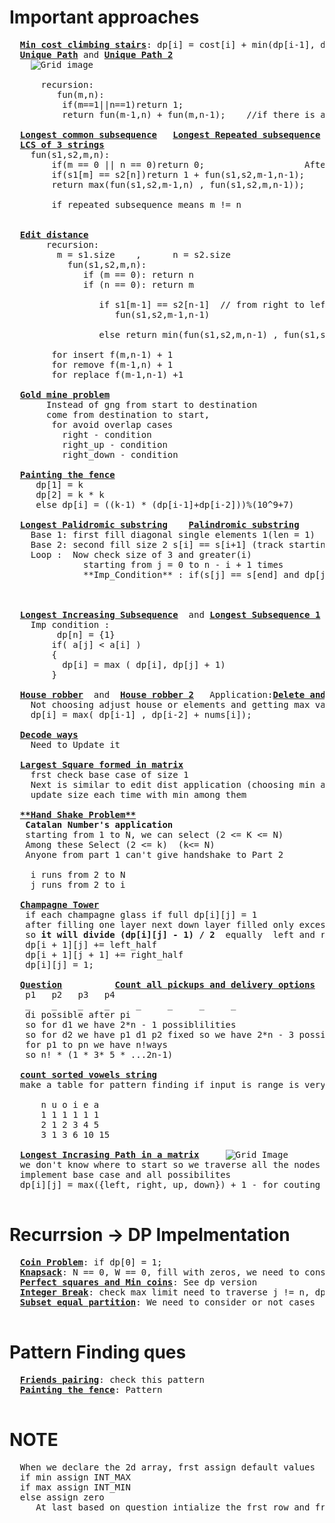 # Important approaches
  <pre>
  <b><a href="https://github.com/teja963/Advanced-DSA/blob/master/Dynamic_programming/6_min_cost_climbing_stairs.cpp">Min cost climbing stairs</a></b>: dp[i] = cost[i] + min(dp[i-1], dp[i-2])
  <b><a href="https://github.com/teja963/DSA_All_Models/blob/master/Dynamic_programming/12.%20Unique%20path.cpp">Unique Path</a></b> and <b><a href="https://github.com/teja963/DSA_All_Models/blob/master/Dynamic_programming/12_1.%20Unique%20Path%202.cpp">Unique Path 2</a></b>
    <img alt="Grid image" src="https://github.com/teja963/DSA_All_Models/blob/master/Dynamic_programming/images/robot2.jpg">
      
      recursion:
         fun(m,n):
          if(m==1||n==1)return 1;
          return fun(m-1,n) + fun(m,n-1);    //if there is a obstacle fill 0 instead of this 
   
  <b><a href="https://github.com/teja963/DSA-and-MYSQL/blob/master/Dynamic_programming/17.%20Longest%20Common%20Subsequence.cpp">Longest common subsequence</a></b>   <b><a href="https://github.com/teja963/Advanced-DSA/blob/master/Dynamic_programming/19.%20Longest%20Repeated%20Subsequence.cpp">Longest Repeated subsequence</a></b>                                           Application:<b><a href="https://github.com/teja963/DSA-and-MYSQL/blob/master/Dynamic_programming/28.%20Delete%20operations%20for%202%20string.cpp">Delete operations for 2 string</a></b>       <b><a href="https://github.com/teja963/Advanced-DSA/blob/master/Dynamic_programming/32.%20Form%20Palindrome.cpp">Form Palindrome</a></b>
  <b><a href="https://github.com/teja963/Advanced-DSA/blob/master/Dynamic_programming/21.%20LCS%20of%20three%20strings.cpp">LCS of 3 strings</a></b>	
  	fun(s1,s2,m,n):
  		if(m == 0 || n == 0)return 0;					After finding length of common subsequene                               first half anf second half are equal rgt
  		if(s1[m] == s2[n])return 1 + fun(s1,s2,m-1,n-1);		s1.size() + s2.size() - 2*dp[ s1.size ][ s2.size ]                      string = "teja" , ans_string = "tejaajet" 
  		return max(fun(s1,s2,m-1,n) , fun(s1,s2,m,n-1));                                                                                        if we observer carefully ans_string_frst_half = "teja", ans_string_second_half = "ajet", which is reverse of string
  		
  		if repeated subsequence means m != n                                                                                                                                        so ans = n - dp[n][n], where n is size of given string 

              
  <b><a href="https://github.com/teja963/DSA-and-MYSQL/blob/master/Dynamic_programming/14.%20Edit%20Distance.cpp">Edit distance</a></b>
       recursion:
         m = s1.size    ,      n = s2.size
           fun(s1,s2,m,n):
              if (m == 0): return n                            eg:   a   b   c
              if (n == 0): return m                                  b   c   d
              
                 if s1[m-1] == s2[n-1]  // from right to left if matcher we will decrement both
                    fun(s1,s2,m-1,n-1)
                    
                 else return min(fun(s1,s2,m,n-1) , fun(s1,s2,m-1,n) ,fun(s1,s2,m-1,n-1)) + 1
                 
        for insert f(m,n-1) + 1
        for remove f(m-1,n) + 1
        for replace f(m-1,n-1) +1 
        
  <b><a href="https://github.com/teja963/DSA-and-MYSQL/blob/master/Dynamic_programming/11.%20Gold%20Mine%20Problem.cpp">Gold mine problem</a></b>                                                                       <b><a href="https://github.com/teja963/Advanced-DSA/blob/master/Dynamic_programming/11_1.%20Broken%20blocks.cpp">Broken blocks</a></b>
       Instead of gng from start to destination                 Same Logic, but if there is wooden blocks consider all -1,
       come from destination to start,                          then we need to make max(down, diag_up, diag_down, 0); - Imp condition
        for avoid overlap cases                      
          right - condition                                                                                          
          right_up - condition
          right_down - condition
          
  <b><a href="https://github.com/teja963/DSA-and-MYSQL/blob/master/Dynamic_programming/15.%20Painting%20the%20fence.cpp">Painting the fence</a></b>
     dp[1] = k
     dp[2] = k * k
     else dp[i] = ((k-1) * (dp[i-1]+dp[i-2]))%(10^9+7)
     
  <b><a href="https://github.com/teja963/DSA-and-MYSQL/blob/master/Dynamic_programming/18.%20Longest%20Palindromic%20Substring.cpp">Longest Palidromic substring</a></b>    <b><a href="https://leetcode.com/problems/palindromic-substrings/">Palindromic substring</a></b>
    Base 1: first fill diagonal single elements 1(len = 1)
    Base 2: second fill size 2 s[i] == s[i+1] (track starting index i)
    Loop :  Now check size of 3 and greater(i)
              starting from j = 0 to n - i + 1 times
              **Imp_Condition** : if(s[j] == s[end] and dp[j+1][end-1] == 1)  // then it is a palindrome 
                                                                                 Update starting index and
                                                                                 max length
              
  <b><a href="https://github.com/teja963/DSA-and-MYSQL/blob/master/Dynamic_programming/20.%20Longest%20Increasing%20Subsequence.cpp">Longest Increasing Subsequence</a></b>  and <b><a href="https://github.com/teja963/DSA-and-MYSQL/blob/master/Dynamic_programming/24.%20Longest%20Subsequence-1.cpp">Longest Subsequence 1</a></b> and <b><a href="https://github.com/teja963/DSA-and-MYSQL/blob/master/Dynamic_programming/22.%20Maximum%20Increasing%20Subsequence.cpp">Maximum increasing subsequence</a></b>    Extension:<b><a href="https://github.com/teja963/Advanced-DSA/blob/master/Dynamic_programming/36.%20Russian%20Dolls%20envelopes.cpp">Russian Dolls Envelopes</a></b>
    Imp condition :                                                                        For russian dolls probelms convert into LIS by fixing one parameter inreasing
         dp[n] = {1}                                                                       after getting variable paramter find LIS 
        if( a[j] < a[i] )                                              
        {
          dp[i] = max ( dp[i], dp[j] + 1)
        }
        
  <b><a href="https://github.com/teja963/Advanced-DSA/blob/master/Dynamic_programming/10.%20House%20robber.cpp">House robber</a></b>  and  <b><a href="https://github.com/teja963/Advanced-DSA/blob/master/Dynamic_programming/10_1.%20%20House%20robber%202.cpp">House robber 2</a></b>   Application:<b><a href="https://github.com/teja963/Advanced-DSA/blob/master/Dynamic_programming/30.%20Delete%20and%20Earn.cpp">Delete and Earn</a></b> 
    Not choosing adjust house or elements and getting max value
    dp[i] = max( dp[i-1] , dp[i-2] + nums[i]);
    
  <b><a href="https://github.com/teja963/DSA-and-MYSQL/blob/master/Dynamic_programming/23.%20Decode%20Ways.cpp">Decode ways</a></b>
    Need to Update it 
    
  <b><a href="https://github.com/teja963/DSA-and-MYSQL/blob/master/Dynamic_programming/26.%20Largest%20Square%20formed%20in%20Matrix.cpp">Largest Square formed in matrix</a></b>
    frst check base case of size 1                                            1 1
    Next is similar to edit dist application (choosing min among 3 ways)      1  mat[i][j] == 1 in directions 
    update size each time with min among them
    
  <b><a href="https://github.com/teja963/DSA-and-MYSQL/blob/master/Dynamic_programming/27.%20Handshake.cpp">**Hand Shake Problem**</a></b>
   <b>Catalan Number's application</b>
   starting from 1 to N, we can select (2 <= K <= N)
   Among these Select (2 <= k)  (k<= N)
   Anyone from part 1 can't give handshake to Part 2
   
    i runs from 2 to N
    j runs from 2 to i
    
  <b><a href="https://github.com/teja963/Advanced-DSA/blob/master/Dynamic_programming/29.%20Champagne%20Tower.cpp">Champagne Tower</a></b>
   if each champagne glass if full dp[i][j] = 1
   after filling one layer next down layer filled only excess water in top
   so <b>it will divide (dp[i][j] - 1) / 2 </b> equally  left and right
   dp[i + 1][j] += left_half
   dp[i + 1][j + 1] += right_half
   dp[i][j] = 1; 
  
  <b><a href="https://leetcode.com/problems/count-all-valid-pickup-and-delivery-options/">Question</a></b>          <b><a href="https://github.com/teja963/Advanced-DSA/blob/master/Dynamic_programming/31.%20Count%20all%20pick%20ups%20and%20delivery%20options.cpp">Count all pickups and delivery options</a></b>                 
   p1   p2   p3   p4 
   _    _    _    _     _     _     _     _ 
   di possible after pi
   so for d1 we have 2*n - 1 possiblilities
   so for d2 we have p1 d1 p2 fixed so we have 2*n - 3 possibilities ...........
   for p1 to pn we have n!ways
   so n! * (1 * 3* 5 * ...2n-1)
   
  <b><a href="https://github.com/teja963/Advanced-DSA/blob/master/Dynamic_programming/33.%20count%20sorted%20vowels%20string.cpp">count sorted vowels string</a></b>
  make a table for pattern finding if input is range is very small, then curr o/p is dependent on prev o/p
  
	  n u o i e a
	  1 1 1 1 1 1
	  2 1 2 3 4 5
	  3 1 3 6 10 15 
	  
  <b><a href="https://github.com/teja963/Advanced-DSA/blob/master/Dynamic_programming/34.%20Longest%20Increasing%20path%20in%20a%20matrix.cpp">Longest Incrasing Path in a matrix</a></b>     <img alt= "Grid Image" src="https://github.com/teja963/Advanced-DSA/blob/master/Dynamic_programming/images/grid1.jpg">
  we don't know where to start so we traverse all the nodes
  implement base case and all possibilites
  dp[i][j] = max({left, right, up, down}) + 1 - for couting this step
  </pre>

# Recurrsion -> DP Impelmentation
  <pre>
  <b><a href="https://github.com/teja963/Advanced-DSA/blob/master/Dynamic_programming/1.%20coin%20problem.cpp">Coin Problem</a></b>: if dp[0] = 1;
  <b><a href="https://github.com/teja963/Advanced-DSA/blob/master/Dynamic_programming/2.%20knapsack%200-1.cpp">Knapsack</a></b>: N == 0, W == 0, fill with zeros, we need to consider or not cases
  <b><a href="https://github.com/teja963/Advanced-DSA/blob/master/Dynamic_programming/4.%20Perfect%20Squares.cpp">Perfect squares and Min coins</a></b>: See dp version
  <b><a href="https://github.com/teja963/Advanced-DSA/blob/master/Dynamic_programming/5.%20Integer%20Break.cpp">Integer Break</a></b>: check max limit need to traverse j != n, dp[i] = max(dp[i], j * dp[i-j])
  <b><a href="https://github.com/teja963/Advanced-DSA/blob/master/Dynamic_programming/8.%20subset%20equal%20partition.cpp">Subset equal partition</a></b>: We need to consider or not cases
  </pre>
  
# Pattern Finding ques
  <pre>
  <b><a href="https://github.com/teja963/Advanced-DSA/blob/master/Dynamic_programming/9.%20frnds%20paring.cpp">Friends pairing</a></b>: check this pattern
  <b><a href="https://github.com/teja963/Advanced-DSA/blob/master/Dynamic_programming/15.%20Painting%20the%20fence.cpp">Painting the fence</a></b>: Pattern
  </pre>
# NOTE
  <pre>
  When we declare the 2d array, frst assign default values
  if min assign INT_MAX
  if max assign INT_MIN
  else assign zero
     At last based on question intialize the frst row and frst col base conditions 
  </pre>
